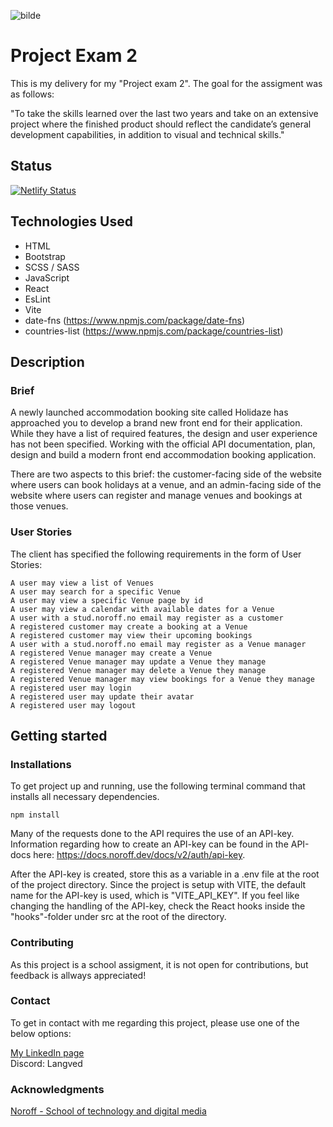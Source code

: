 ![bilde](https://github.com/bLangved/project-exam-2/assets/101604131/7fd1761e-5974-45d8-ba5f-f485d31eae63)

# Project Exam 2

This is my delivery for my "Project exam 2". The goal for the assigment was as follows:

"To take the skills learned over the last two years and take on an extensive project where the finished product should reflect the candidate’s general development capabilities, in addition to visual and technical skills."


## Status

[![Netlify Status](https://api.netlify.com/api/v1/badges/5087b844-a286-4b0a-92b0-04d10ba8d56b/deploy-status)](https://app.netlify.com/sites/bhlweb-holidaze/deploys)

## Technologies Used

- HTML
- Bootstrap
- SCSS / SASS
- JavaScript
- React
- EsLint
- Vite
- date-fns (https://www.npmjs.com/package/date-fns)
- countries-list (https://www.npmjs.com/package/countries-list)

## Description

### Brief

A newly launched accommodation booking site called Holidaze has approached you to develop a brand new front end for their application. While they have a list of required features, the design and user experience has not been specified. Working with the official API documentation, plan, design and build a modern front end accommodation booking application.

There are two aspects to this brief: the customer-facing side of the website where users can book holidays at a venue, and an admin-facing side of the website where users can register and manage venues and bookings at those venues.

### User Stories

The client has specified the following requirements in the form of User Stories:

```properties
A user may view a list of Venues
A user may search for a specific Venue
A user may view a specific Venue page by id
A user may view a calendar with available dates for a Venue
A user with a stud.noroff.no email may register as a customer
A registered customer may create a booking at a Venue
A registered customer may view their upcoming bookings
A user with a stud.noroff.no email may register as a Venue manager
A registered Venue manager may create a Venue
A registered Venue manager may update a Venue they manage
A registered Venue manager may delete a Venue they manage
A registered Venue manager may view bookings for a Venue they manage
A registered user may login
A registered user may update their avatar
A registered user may logout
```


## Getting started

### Installations

To get project up and running, use the following terminal command that installs all necessary dependencies.

```properties
npm install
```

Many of the requests done to the API requires the use of an API-key. Information regarding how to create an API-key can be found in the API-docs here: https://docs.noroff.dev/docs/v2/auth/api-key. 

After the API-key is created, store this as a variable in a .env file at the root of the project directory. Since the project is setup with VITE, the default name for the API-key is used, which is "VITE_API_KEY". 
If you feel like changing the handling of the API-key, check the React hooks inside the "hooks"-folder under src at the root of the directory. 

### Contributing

As this project is a school assigment, it is not open for contributions, but feedback is allways appreciated!

### Contact

To get in contact with me regarding this project, please use one of the below options:

[My LinkedIn page](https://www.linkedin.com/in/bj%C3%B8rnar-heian-langved-23157b246/)
<br>
Discord: Langved

### Acknowledgments

[Noroff - School of technology and digital media](https://www.noroff.no/en)
